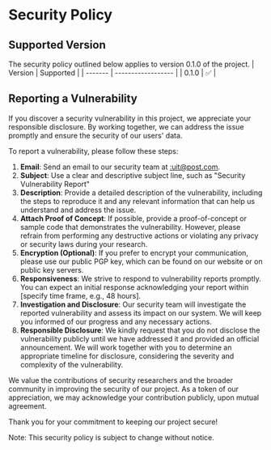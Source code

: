 # Security Policy

## Supported Version

The security policy outlined below applies to version 0.1.0 of the project.
| Version | Supported |
| ------- | ------------------ |
| 0.1.0 | :white_check_mark: |

## Reporting a Vulnerability

If you discover a security vulnerability in this project, we appreciate your responsible disclosure. By working together, we can address the issue promptly and ensure the security of our users' data.

To report a vulnerability, please follow these steps:

1.  **Email**: Send an email to our security team at [:uit@post.com](mailto:uit@post.com).
2.  **Subject**: Use a clear and descriptive subject line, such as "Security Vulnerability Report"
3.  **Description**: Provide a detailed description of the vulnerability, including the steps to reproduce it and any relevant information that can help us understand and address the issue.
4.  **Attach Proof of Concept**: If possible, provide a proof-of-concept or sample code that demonstrates the vulnerability. However, please refrain from performing any destructive actions or violating any privacy or security laws during your research.
5.  **Encryption (Optional)**: If you prefer to encrypt your communication, please use our public PGP key, which can be found on our website or on public key servers.
6.  **Responsiveness**: We strive to respond to vulnerability reports promptly. You can expect an initial response acknowledging your report within [specify time frame, e.g., 48 hours].
7.  **Investigation and Disclosure**: Our security team will investigate the reported vulnerability and assess its impact on our system. We will keep you informed of our progress and any necessary actions.
8.  **Responsible Disclosure**: We kindly request that you do not disclose the vulnerability publicly until we have addressed it and provided an official announcement. We will work together with you to determine an appropriate timeline for disclosure, considering the severity and complexity of the vulnerability.

We value the contributions of security researchers and the broader community in improving the security of our project. As a token of our appreciation, we may acknowledge your contribution publicly, upon mutual agreement.

Thank you for your commitment to keeping our project secure!

Note: This security policy is subject to change without notice.
